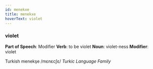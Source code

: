 ```yaml
---
id: menekxe
title: menekxe
hoverText: violet
---
```


### violet

**Part of Speech**: Modifier
**Verb**: to be violet
**Noun**: violet-ness
**Modifier**: violet

Turkish menekşe /mɛnɛcʃɛ/
*Turkic Language Family*